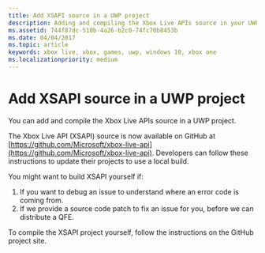 ```yaml
---
title: Add XSAPI source in a UWP project
description: Adding and compiling the Xbox Live APIs source in your UWP project.
ms.assetid: 744f87dc-510b-4a26-b2c0-74fc70b8453b
ms.date: 04/04/2017
ms.topic: article
keywords: xbox live, xbox, games, uwp, windows 10, xbox one
ms.localizationpriority: medium
---
```


# Add XSAPI source in a UWP project

You can add and compile the Xbox Live APIs source in a UWP project.

The Xbox Live API (XSAPI) source is now available on GitHub at [https://github.com/Microsoft/xbox-live-api](https://github.com/Microsoft/xbox-live-api).
Developers can follow these instructions to update their projects to use a local build.

You might want to build XSAPI yourself if:
1. If you want to debug an issue to understand where an error code is coming from.
2. If we provide a source code patch to fix an issue for you, before we can distribute a QFE.

To compile the XSAPI project yourself, follow the instructions on the GitHub project site.

